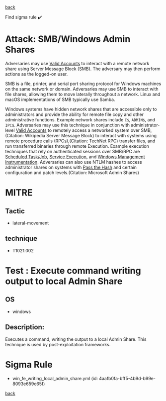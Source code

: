 
[back](../index.md)

Find sigma rule :heavy_check_mark: 

# Attack: SMB/Windows Admin Shares 

Adversaries may use [Valid Accounts](https://attack.mitre.org/techniques/T1078) to interact with a remote network share using Server Message Block (SMB). The adversary may then perform actions as the logged-on user.

SMB is a file, printer, and serial port sharing protocol for Windows machines on the same network or domain. Adversaries may use SMB to interact with file shares, allowing them to move laterally throughout a network. Linux and macOS implementations of SMB typically use Samba.

Windows systems have hidden network shares that are accessible only to administrators and provide the ability for remote file copy and other administrative functions. Example network shares include `C$`, `ADMIN$`, and `IPC$`. Adversaries may use this technique in conjunction with administrator-level [Valid Accounts](https://attack.mitre.org/techniques/T1078) to remotely access a networked system over SMB,(Citation: Wikipedia Server Message Block) to interact with systems using remote procedure calls (RPCs),(Citation: TechNet RPC) transfer files, and run transferred binaries through remote Execution. Example execution techniques that rely on authenticated sessions over SMB/RPC are [Scheduled Task/Job](https://attack.mitre.org/techniques/T1053), [Service Execution](https://attack.mitre.org/techniques/T1569/002), and [Windows Management Instrumentation](https://attack.mitre.org/techniques/T1047). Adversaries can also use NTLM hashes to access administrator shares on systems with [Pass the Hash](https://attack.mitre.org/techniques/T1550/002) and certain configuration and patch levels.(Citation: Microsoft Admin Shares)

# MITRE
## Tactic
  - lateral-movement


## technique
  - T1021.002


# Test : Execute command writing output to local Admin Share
## OS
  - windows


## Description:
Executes a command, writing the output to a local Admin Share.
This technique is used by post-exploitation frameworks.


# Sigma Rule
 - win_fe_writing_local_admin_share.yml (id: 4aafb0fa-bff5-4b9d-b99e-8093e659c65f)



[back](../index.md)
